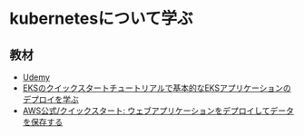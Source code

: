 # kubernetesについて学ぶ

## 教材
- [Udemy](https://www.udemy.com/course/learn-kubernetes/learn/lecture/9703196#overview)
- [EKSのクイックスタートチュートリアルで基本的なEKSアプリケーションのデプロイを学ぶ](https://zenn.dev/yuta28/articles/eks-quickstart-tutorial)
- [AWS公式/クイックスタート: ウェブアプリケーションをデプロイしてデータを保存する](https://docs.aws.amazon.com/ja_jp/eks/latest/userguide/quickstart.html)


